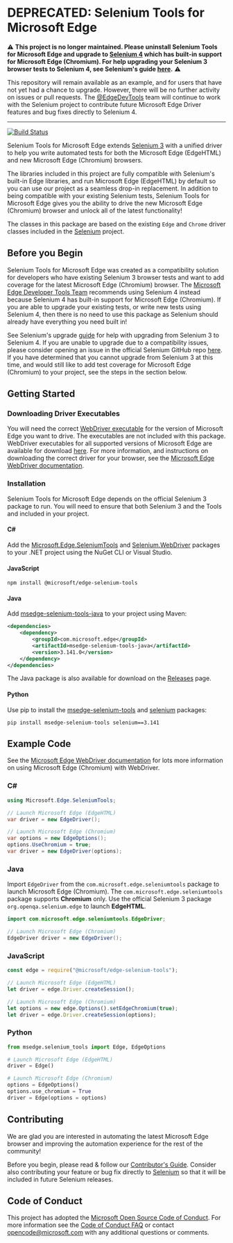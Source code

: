 # DEPRECATED: Selenium Tools for Microsoft Edge

<a name="deprecation"></a>
:warning: **This project is no longer maintained. Please uninstall Selenium Tools for Microsoft Edge and upgrade to [Selenium 4](https://www.selenium.dev/) which has built-in support for Microsoft Edge (Chromium). For help upgrading your Selenium 3 browser tests to Selenium 4, see Selenium's guide [here](https://www.selenium.dev/documentation/webdriver/getting_started/upgrade_to_selenium_4/).** :warning:

This repository will remain available as an example, and for users that have not yet had a chance to upgrade. However, there will be no further activity on issues or pull requests. The [@EdgeDevTools](https://twitter.com/EdgeDevTools) team will continue to work with the Selenium project to contribute future Microsoft Edge Driver features and bug fixes directly to Selenium 4.

* * * 

[![Build Status](https://dev.azure.com/ms/edge-selenium-tools/_apis/build/status/microsoft.edge-selenium-tools?branchName=master)](https://dev.azure.com/ms/edge-selenium-tools/_build/latest?definitionId=345&branchName=master)

Selenium Tools for Microsoft Edge extends [Selenium 3](https://github.com/SeleniumHQ/selenium/releases/tag/selenium-3.141.59) with a unified driver to help you write automated tests for both the Microsoft Edge (EdgeHTML) and new Microsoft Edge (Chromium) browsers.

The libraries included in this project are fully compatible with Selenium's built-in Edge libraries, and run Microsoft Edge (EdgeHTML) by default so you can use our project as a seamless drop-in replacement. In addition to being compatible with your existing Selenium tests, Selenium Tools for Microsoft Edge gives you the ability to drive the new Microsoft Edge (Chromium) browser and unlock all of the latest functionality!

The classes in this package are based on the existing ``Edge`` and ``Chrome`` driver classes included in the [Selenium](https://github.com/SeleniumHQ/selenium) project.

## Before you Begin

Selenium Tools for Microsoft Edge was created as a compatibility solution for developers who have existing Selenium 3 browser tests and want to add coverage for the latest Microsoft Edge (Chromium) browser. The [Microsoft Edge Developer Tools Team](https://twitter.com/EdgeDevTools) recommends using Selenium 4 instead because Selenium 4 has built-in support for Microsoft Edge (Chromium). If you are able to upgrade your existing tests, or write new tests using Selenium 4, then there is no need to use this package as Selenium should already have everything you need built in!

See Selenium's upgrade [guide](https://www.selenium.dev/documentation/webdriver/getting_started/upgrade_to_selenium_4/) for help with upgrading from Selenium 3 to Selenium 4. If you are unable to upgrade due to a compatibility issues, please consider opening an issue in the official Selenium GitHub repo [here](https://github.com/SeleniumHQ/selenium/issues). If you have determined that you cannot upgrade from Selenium 3 at this time, and would still like to add test coverage for Microsoft Edge (Chromium) to your project, see the steps in the section below.

## Getting Started

### Downloading Driver Executables

You will need the correct [WebDriver executable][webdriver-download] for the version of Microsoft Edge you want to drive. The executables are not included with this package. WebDriver executables for all supported versions of Microsoft Edge are available for download [here][webdriver-download]. For more information, and instructions on downloading the correct driver for your browser, see the [Microsoft Edge WebDriver documentation][webdriver-chromium-docs].

### Installation

Selenium Tools for Microsoft Edge depends on the official Selenium 3 package to run. You will need to ensure that both Selenium 3 and the Tools and included in your project.

#### C#

Add the [Microsoft.Edge.SeleniumTools](https://www.nuget.org/packages/Microsoft.Edge.SeleniumTools) and [Selenium.WebDriver](https://www.nuget.org/packages/Selenium.WebDriver/3.141.0) packages to your .NET project using the NuGet CLI or Visual Studio.

#### JavaScript

```
npm install @microsoft/edge-selenium-tools
```

#### Java

Add [msedge-selenium-tools-java](https://search.maven.org/search?q=a:msedge-selenium-tools-java) to your project using Maven:

```xml
<dependencies>
    <dependency>
        <groupId>com.microsoft.edge</groupId>
        <artifactId>msedge-selenium-tools-java</artifactId>
        <version>3.141.0</version>
    </dependency>
</dependencies>
```

The Java package is also available for download on the [Releases](https://github.com/microsoft/edge-selenium-tools/releases/latest) page.

#### Python

Use pip to install the [msedge-selenium-tools](https://pypi.org/project/msedge-selenium-tools/) and [selenium](https://pypi.org/project/selenium/3.141.0/) packages:

```
pip install msedge-selenium-tools selenium==3.141
```

## Example Code

See the [Microsoft Edge WebDriver documentation][webdriver-chromium-docs] for lots more information on using Microsoft Edge (Chromium) with WebDriver.

### C#

```csharp
using Microsoft.Edge.SeleniumTools;

// Launch Microsoft Edge (EdgeHTML)
var driver = new EdgeDriver();

// Launch Microsoft Edge (Chromium)
var options = new EdgeOptions();
options.UseChromium = true;
var driver = new EdgeDriver(options);
```

### Java

Import `EdgeDriver` from the `com.microsoft.edge.seleniumtools` package to launch Microsoft Edge (Chromium). The `com.microsoft.edge.seleniumtools` package supports **Chromium** only. Use the official Selenium 3 package `org.openqa.selenium.edge` to launch **EdgeHTML**.

```java
import com.microsoft.edge.seleniumtools.EdgeDriver;

// Launch Microsoft Edge (Chromium)
EdgeDriver driver = new EdgeDriver();
```

### JavaScript

```js
const edge = require("@microsoft/edge-selenium-tools");

// Launch Microsoft Edge (EdgeHTML)
let driver = edge.Driver.createSession();

// Launch Microsoft Edge (Chromium)
let options = new edge.Options().setEdgeChromium(true);
let driver = edge.Driver.createSession(options);
```

### Python

```python
from msedge.selenium_tools import Edge, EdgeOptions

# Launch Microsoft Edge (EdgeHTML)
driver = Edge()

# Launch Microsoft Edge (Chromium)
options = EdgeOptions()
options.use_chromium = True
driver = Edge(options = options)
```

## Contributing

We are glad you are interested in automating the latest Microsoft Edge browser and improving the automation experience for the rest of the community!

Before you begin, please read & follow our [Contributor's Guide](CONTRIBUTING.md). Consider also contributing your feature or bug fix directly to [Selenium](https://github.com/SeleniumHQ/selenium) so that it will be included in future Selenium releases.

## Code of Conduct

This project has adopted the [Microsoft Open Source Code of Conduct][conduct-code].
For more information see the [Code of Conduct FAQ][conduct-FAQ] or contact [opencode@microsoft.com][conduct-email] with any additional questions or comments.

[webdriver-download]: https://developer.microsoft.com/en-us/microsoft-edge/tools/webdriver/
[webdriver-chromium-docs]: https://docs.microsoft.com/en-us/microsoft-edge/webdriver-chromium
[conduct-code]: https://opensource.microsoft.com/codeofconduct/
[conduct-FAQ]: https://opensource.microsoft.com/codeofconduct/faq/
[conduct-email]: mailto:opencode@microsoft.com
